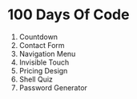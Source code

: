 # 100 Days Of Code

1. Countdown
2. Contact Form
3. Navigation Menu
4. Invisible Touch
5. Pricing Design
6. Shell Quiz
7. Password Generator

